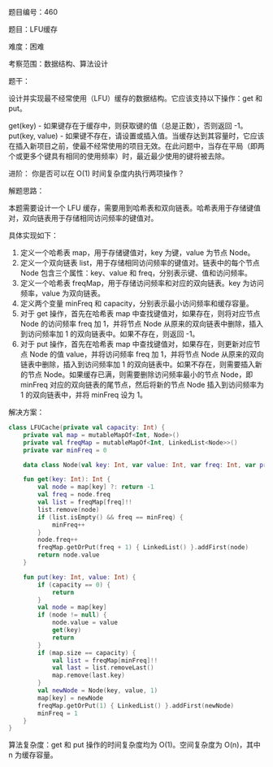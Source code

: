 题目编号：460

题目：LFU缓存

难度：困难

考察范围：数据结构、算法设计

题干：

设计并实现最不经常使用（LFU）缓存的数据结构。它应该支持以下操作：get 和 put。

get(key) - 如果键存在于缓存中，则获取键的值（总是正数），否则返回 -1。
put(key, value) - 如果键不存在，请设置或插入值。当缓存达到其容量时，它应该在插入新项目之前，使最不经常使用的项目无效。在此问题中，当存在平局（即两个或更多个键具有相同的使用频率）时，最近最少使用的键将被去除。

进阶：
你是否可以在 O(1) 时间复杂度内执行两项操作？

解题思路：

本题需要设计一个 LFU 缓存，需要用到哈希表和双向链表。哈希表用于存储键值对，双向链表用于存储相同访问频率的键值对。

具体实现如下：

1. 定义一个哈希表 map，用于存储键值对，key 为键，value 为节点 Node。
2. 定义一个双向链表 list，用于存储相同访问频率的键值对。链表中的每个节点 Node 包含三个属性：key、value 和 freq，分别表示键、值和访问频率。
3. 定义一个哈希表 freqMap，用于存储访问频率和对应的双向链表。key 为访问频率，value 为双向链表。
4. 定义两个变量 minFreq 和 capacity，分别表示最小访问频率和缓存容量。
5. 对于 get 操作，首先在哈希表 map 中查找键值对，如果存在，则将对应节点 Node 的访问频率 freq 加 1，并将节点 Node 从原来的双向链表中删除，插入到访问频率加 1 的双向链表中。如果不存在，则返回 -1。
6. 对于 put 操作，首先在哈希表 map 中查找键值对，如果存在，则更新对应节点 Node 的值 value，并将访问频率 freq 加 1，并将节点 Node 从原来的双向链表中删除，插入到访问频率加 1 的双向链表中。如果不存在，则需要插入新的节点 Node。如果缓存已满，则需要删除访问频率最小的节点 Node，即 minFreq 对应的双向链表的尾节点，然后将新的节点 Node 插入到访问频率为 1 的双向链表中，并将 minFreq 设为 1。

解决方案：

```kotlin
class LFUCache(private val capacity: Int) {
    private val map = mutableMapOf<Int, Node>()
    private val freqMap = mutableMapOf<Int, LinkedList<Node>>()
    private var minFreq = 0

    data class Node(val key: Int, var value: Int, var freq: Int, var prev: Node? = null, var next: Node? = null)

    fun get(key: Int): Int {
        val node = map[key] ?: return -1
        val freq = node.freq
        val list = freqMap[freq]!!
        list.remove(node)
        if (list.isEmpty() && freq == minFreq) {
            minFreq++
        }
        node.freq++
        freqMap.getOrPut(freq + 1) { LinkedList() }.addFirst(node)
        return node.value
    }

    fun put(key: Int, value: Int) {
        if (capacity == 0) {
            return
        }
        val node = map[key]
        if (node != null) {
            node.value = value
            get(key)
            return
        }
        if (map.size == capacity) {
            val list = freqMap[minFreq]!!
            val last = list.removeLast()
            map.remove(last.key)
        }
        val newNode = Node(key, value, 1)
        map[key] = newNode
        freqMap.getOrPut(1) { LinkedList() }.addFirst(newNode)
        minFreq = 1
    }
}
```

算法复杂度：get 和 put 操作的时间复杂度均为 O(1)。空间复杂度为 O(n)，其中 n 为缓存容量。